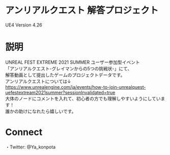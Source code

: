 # アンリアルクエスト 解答プロジェクト
UE4 Version 4.26  

# 説明
UNREAL FEST EXTREME 2021 SUMMER ユーザー参加型イベント  
「アンリアルクエスト-グレイマンからの5つの挑戦状-」にて、  
解答動画として提出したゲームのプロジェクトデータです。  
アンリアルクエストについては↓  
https://www.unrealengine.com/ja/events/how-to-join-unrealquest-uefestextream2021summer?sessionInvalidated=true  
大体のノードにコメントを入れて、初心者の方でも理解しやすいようにしています！  
誰かの助けになれたら嬉しいです。

# Connect
・Twitter: @Ya_konpota
